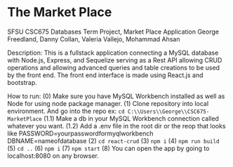 # The Market Place
SFSU CSC675 Databases Term Project, Market Place Application
George Freedland, Danny Collan, Valeria Vallejo, Mohammad Ahsan 

Description:
This is a fullstack application connecting a MySQL database with Node.js, Express, and Sequelize serving as a Rest API 
allowing CRUD operations and allowing advanced queries and table creations to be used by the front end.
The front end interface is made using React.js and bootstrap.

How to run:
(0) Make sure you have MySQL Workbench installed as well as Node for using node package manager.
(1) Clone repository into local environment. And go into the repo ex: `cd C:\\Users\\George\\CSC675-MarketPlace`
(1.1) Make a db in your MySQL Workbench connection called whatever you want.
(1.2) Add a .env file in the root dir or the reop that looks like PASSWORD=yourpasswordformyqlworkbench DBNAME=nameofdatabase
(2) `cd react-crud`
(3) `npm i`
(4) `npm run build`
(5) `cd ..`
(6) `npm i`
(7) `npm start`
(8) You can open the app by going to localhost:8080 on any browser.
